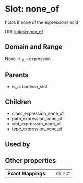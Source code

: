
# Slot: none_of


holds if none of the expressions hold

URI: [linkml:none_of](https://w3id.org/linkml/none_of)


## Domain and Range

None &#8594;  <sub>0..\*</sub> expression

## Parents

 *  is_a: boolean_slot

## Children

 *  class_expression_none_of
 *  path_expression_none_of
 *  slot_expression_none_of
 *  type_expression_none_of

## Used by


## Other properties

|  |  |  |
| --- | --- | --- |
| **Exact Mappings:** | | sh:not |

